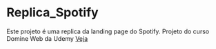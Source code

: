 # Replica_Spotify

Este projeto é uma replica da landing page do Spotify. Projeto do curso Domine Web da Udemy [Veja](https://www.udemy.com/share/101WK03@9zzgK-i1tKTJaNScj1aPiPqC9y0my_96FDuk7VomcDfcoWaie-d55Y4nCwlsRJdNLA==/)
